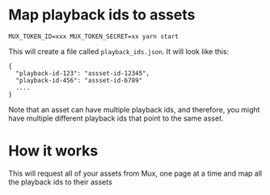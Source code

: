# Map playback ids to assets

```
MUX_TOKEN_ID=xxx MUX_TOKEN_SECRET=xx yarn start
```

This will create a file called `playback_ids.json`. It will look like this:

```
{
  "playback-id-123": "assset-id-12345",
  "playback-id-456": "assset-id-6789"
  ....
}
```

Note that an asset can have multiple playback ids, and therefore, you might
have multiple different playback ids that point to the same asset.

# How it works

This will request all of your assets from Mux, one page at a time and map
all the playback ids to their assets
